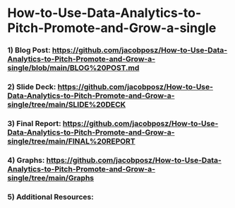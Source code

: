 # How-to-Use-Data-Analytics-to-Pitch-Promote-and-Grow-a-single

### 1) Blog Post: https://github.com/jacobposz/How-to-Use-Data-Analytics-to-Pitch-Promote-and-Grow-a-single/blob/main/BLOG%20POST.md

### 2) Slide Deck: https://github.com/jacobposz/How-to-Use-Data-Analytics-to-Pitch-Promote-and-Grow-a-single/tree/main/SLIDE%20DECK

### 3) Final Report: https://github.com/jacobposz/How-to-Use-Data-Analytics-to-Pitch-Promote-and-Grow-a-single/tree/main/FINAL%20REPORT

### 4) Graphs: https://github.com/jacobposz/How-to-Use-Data-Analytics-to-Pitch-Promote-and-Grow-a-single/tree/main/Graphs

### 5) Additional Resources: 
